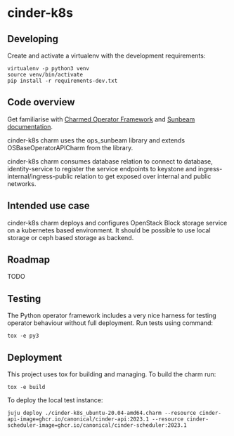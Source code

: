 # cinder-k8s

## Developing

Create and activate a virtualenv with the development requirements:

    virtualenv -p python3 venv
    source venv/bin/activate
    pip install -r requirements-dev.txt

## Code overview

Get familiarise with [Charmed Operator Framework](https://juju.is/docs/sdk)
and [Sunbeam documentation](sunbeam-docs).

cinder-k8s charm uses the ops\_sunbeam library and extends
OSBaseOperatorAPICharm from the library.

cinder-k8s charm consumes database relation to connect to database,
identity-service to register the service endpoints to keystone
and ingress-internal/ingress-public relation to get exposed over
internal and public networks.

## Intended use case

cinder-k8s charm deploys and configures OpenStack Block storage service
on a kubernetes based environment. It should be possible to use
local storage or ceph based storage as backend.

## Roadmap

TODO

## Testing

The Python operator framework includes a very nice harness for testing
operator behaviour without full deployment. Run tests using command:

    tox -e py3

## Deployment

This project uses tox for building and managing. To build the charm
run:

    tox -e build

To deploy the local test instance:

    juju deploy ./cinder-k8s_ubuntu-20.04-amd64.charm --resource cinder-api-image=ghcr.io/canonical/cinder-api:2023.1 --resource cinder-scheduler-image=ghcr.io/canonical/cinder-scheduler:2023.1

<!-- LINKS -->

[sunbeam-docs]: https://opendev.org/openstack/charm-ops-sunbeam/src/branch/main/README.rst
